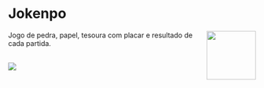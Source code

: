 # Jokenpo

 <img align="right" height="100" width="100" src="https://spotty-grenadilla-d26.notion.site/image/https%3A%2F%2Fs3-us-west-2.amazonaws.com%2Fsecure.notion-static.com%2Fed94049f-0052-414d-9e47-7cdeee567ef3%2FUntitled.png?table=block&id=8b77a17b-a7de-4a21-a79f-16b6ad73ac8b&spaceId=d1b02b65-6f05-41fb-9868-69f5ce300038&width=2000&userId=&cache=v2">
 
<p> Jogo de pedra, papel, tesoura com placar e resultado de cada partida. </p> 
<br>


<div> 

<img  src="https://spotty-grenadilla-d26.notion.site/image/https%3A%2F%2Fs3-us-west-2.amazonaws.com%2Fsecure.notion-static.com%2Fcae1afea-4a0c-4bbc-a50d-2c6d813314ae%2FUntitled.png?table=block&id=7da15948-f31d-49d9-a49b-7a8570d28761&spaceId=d1b02b65-6f05-41fb-9868-69f5ce300038&width=1150&userId=&cache=v2">
</div>
